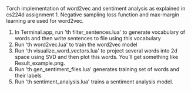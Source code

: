Torch implementation of word2vec and sentiment analysis as explained in cs224d assignment 1. Negative sampling loss function and max-margin learning are used for word2vec. 

1. In Terminal.app, run 'th filter_sentences.lua' to generate vocabulary of words and then write sentences to file using this vocabulary
2. Run 'th word2vec.lua' to train the word2vec model
3. Run 'th visualize_word_vectors.lua' to project several words into 2d space using SVD and then plot this words. You'll get something like Result_example.png.
4. Run 'th gen_sentiment_files.lua' generates training set of words and their labels
5. Run 'th sentiment_analysis.lua' trains a sentiment analysis model.

